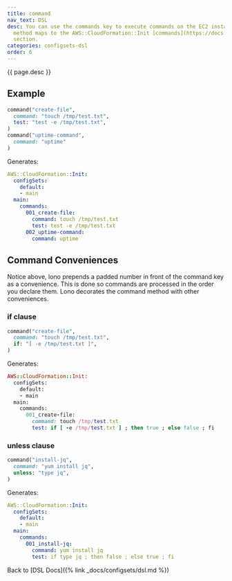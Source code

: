 ```yaml
---
title: command
nav_text: DSL
desc: You can use the commands key to execute commands on the EC2 instance. The command
  method maps to the AWS::CloudFormation::Init [commands](https://docs.aws.amazon.com/AWSCloudFormation/latest/UserGuide/aws-resource-init.html#aws-resource-init-commands)
  section.
categories: configsets-dsl
order: 6
---
```


{{ page.desc }}

## Example

```ruby
command("create-file",
  command: "touch /tmp/test.txt",
  test: "test -e /tmp/test.txt",
)
command("uptime-command",
  command: "uptime"
)
```

Generates:

```yaml
AWS::CloudFormation::Init:
  configSets:
    default:
    - main
  main:
    commands:
      001_create-file:
        command: touch /tmp/test.txt
        test: test -e /tmp/test.txt
      002_uptime-command:
        command: uptime
```

## Command Conveniences

Notice above, lono prepends a padded number in front of the command key as a convenience. This is done so commands are processed in the order you declare them. Lono decorates the command method with other conveniences.

### if clause

```ruby
command("create-file",
  command: "touch /tmp/test.txt",
  if: "[ -e /tmp/test.txt ]",
)
```

Generates:

```ruby
AWS::CloudFormation::Init:
  configSets:
    default:
    - main
  main:
    commands:
      001_create-file:
        command: touch /tmp/test.txt
        test: if [ -e /tmp/test.txt ] ; then true ; else false ; fi
```

### unless clause

```ruby
command("install-jq",
  command: "yum install jq",
  unless: "type jq",
)
```

Generates:

```yaml
AWS::CloudFormation::Init:
  configSets:
    default:
    - main
  main:
    commands:
      001_install-jq:
        command: yum install jq
        test: if type jq ; then false ; else true ; fi
```

Back to [DSL Docs]({% link _docs/configsets/dsl.md %})


